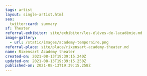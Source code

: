 ```yaml
---
tags: artist
layout: single-artist.html
seo:
  twitter:card: summary
sf: Theater
referral-exhibitor: site/exhibitor/les-élèves-de-lacadémie.md
image-gallery:
  - url: /static/images/academy-temporaire.png
referral-place: site/place/rixensart-academy-theater.md
name: Rixensart Academy theater
created-on: 2021-08-13T19:39:15.240Z
updated-on: 2021-08-13T19:39:15.250Z
published-on: 2021-08-13T19:39:15.258Z
---
```

